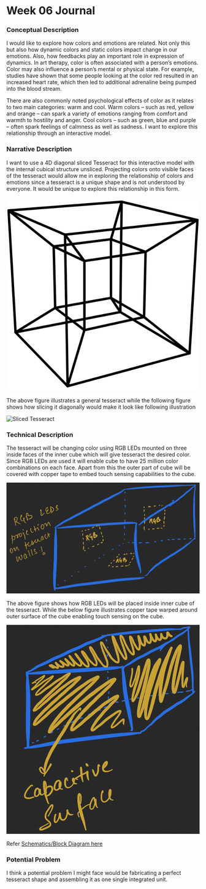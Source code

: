 # Week 06 Journal

### Conceptual Description

I would like to explore how colors and emotions are related. Not only this but also how dynamic colors and static colors impact change in our emotions. Also, how feedbacks play an important role in expression of dynamics. In art therapy, color is often associated with a person’s emotions. Color may also influence a person’s mental or physical state. For example, studies have shown that some people looking at the color red resulted in an increased heart rate, which then led to additional adrenaline being pumped into the blood stream.

There are also commonly noted psychological effects of color as it relates to two main categories: warm and cool. Warm colors – such as red, yellow and orange – can spark a variety of emotions ranging from comfort and warmth to hostility and anger. Cool colors – such as green, blue and purple – often spark feelings of calmness as well as sadness. I want to explore this relationship through an interactive model.

### Narrative Description

I want to use a 4D diagonal sliced Tesseract for this interactive model with the internal cubical structure unsliced. Projecting colors onto visible faces of the tesseract would allow me in exploring the relationship of colors and emotions since a tesseract is a unique shape and is not understood by everyone. It would be unique to explore this relationship in this form.

![Tesseract Visual](./images/tesseract.png)

The above figure illustrates a general tesseract while the following figure shows how slicing it diagonally would make it look like following illustration

![Sliced Tesseract](./images/tesseract-sliced.png)

### Technical Description

The tesseract will be changing color using RGB LEDs mounted on three inside faces of the inner cube which will give tesseract the desired color. Since RGB LEDs are used it will enable cube to have 25 million color combinations on each face. Apart from this the outer part of cube will be covered with copper tape to embed touch sensing capabilities to the cube.

![LED Placement](./images/ledPlacement.png)

The above figure shows how RGB LEDs will be placed inside inner cube of the tesseract. While the below figure illustrates copper tape warped around outer surface of the cube enabling touch sensing on the cube.

![Capacitive Surface](./images/capacitiveSurface.png)

Refer [Schematics/Block Diagram here](./images/Schematic.pdf)

### Potential Problem
I think a potential problem I might face would be fabricating a perfect tesseract shape and assembling it as one single integrated unit.